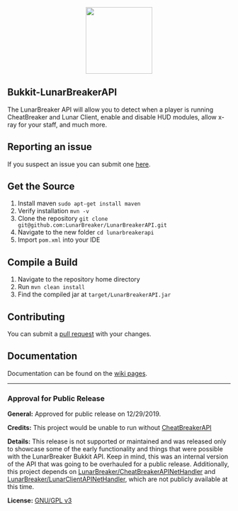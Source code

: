 
<p align="center">
    <img src="https://i.gyazo.com/2ae7a1967ff14ed8d830df0670965969.png" width="150" height="150"/>
</p>

## Bukkit-LunarBreakerAPI

The LunarBreaker API will allow you to detect when a player is running CheatBreaker and Lunar Client, enable and disable HUD modules, allow x-ray for your staff, and much more.

## Reporting an issue

If you suspect an issue you can submit one [here](https://github.com/LunarBreaker/LunarBreakerAPI/issues).

## Get the Source

1. Install maven `sudo apt-get install maven`
2. Verify installation `mvn -v`
3. Clone the repository `git clone git@github.com:LunarBreaker/LunarBreakerAPI.git`
4. Navigate to the new folder `cd lunarbreakerapi`
5. Import `pom.xml` into your IDE

## Compile a Build

1. Navigate to the repository home directory
2. Run `mvn clean install`
3. Find the compiled jar at `target/LunarBreakerAPI.jar`

## Contributing

You can submit a [pull request](https://github.com/LunarBreaker/LunarBreakerAPI/pulls) with your changes.

## Documentation

Documentation can be found on the [wiki pages](https://github.com/LunarBreaker/LunarBreakerAPI/wiki).

---

### Approval for Public Release

**General:** Approved for public release on 12/29/2019.

**Credits:** This project would be unable to run without [CheatBreakerAPI](https://github.com/CheatBreaker/CheatBreakerAPI)

**Details:** This release is not supported or maintained and was released only to showcase some of the early functionality and things that were possible with the LunarBreaker Bukkit API. Keep in mind, this was an internal version of the API that was going to be overhauled for a public release. Additionally, this project depends on [LunarBreaker/CheatBreakerAPINetHandler](https://github.com/LunarBreaker/CheatBreakerAPINetHandler) and [LunarBreaker/LunarClientAPINetHandler](https://github.com/LunarBreaker/LunarClientAPINetHandler), which are not publicly available at this time.

**License:** [GNU/GPL v3](https://github.com/LunarBreaker/LunarBreakerAPI/blob/master/LICENSE)
